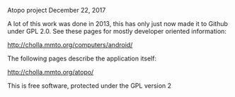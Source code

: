 Atopo project  December 22, 2017

A lot of this work was done in 2013, this has only just now
made it to Github under GPL 2.0. See these pages for mostly
developer oriented information:

http://cholla.mmto.org/computers/android/

The following pages describe the application itself:

http://cholla.mmto.org/atopo/

This is free software, protected under the GPL version 2
